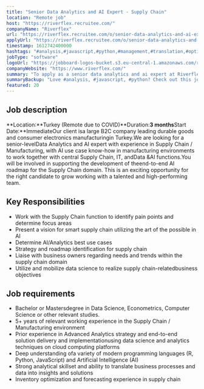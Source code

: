 ```yaml
---
title: "Senior Data Analytics and AI Expert - Supply Chain"
location: "Remote job"
host: "https://riverflex.recruitee.com/"
companyName: "Riverflex"
url: "https://riverflex.recruitee.com/o/senior-data-analytics-and-ai-expert-supply-chain"
applyUrl: "https://riverflex.recruitee.com/o/senior-data-analytics-and-ai-expert-supply-chain/c/new"
timestamp: 1612742400000
hashtags: "#analysis,#javascript,#python,#management,#translation,#optimization"
jobType: "software"
logoUrl: "https://jobboard-logos-bucket.s3.eu-central-1.amazonaws.com/riverflex"
companyWebsite: "https://www.riverflex.com/"
summary: "To apply as a senior data analytics and ai expert at Riverflex, you preferably need to have 5+ years of relevant working experience in the Supply Chain / Manufacturing environment."
summaryBackup: "Love #analysis, #javascript, #python? Check out this job post!"
featured: 20
---
```


## Job description

**Location:**Turkey (Remote due to COVID)**Duration:**3 months**Start Date:**ImmediateOur client isa large B2C company leading durable goods and consumer electronics manufacturingin Turkey.We are looking for a senior-levelData Analytics and AI expert with experience in Supply Chain / Manufacturing, with AI use case know-how in manufacturing environments to work together with central Supply Chain, IT, andData &AI functions.You will be involved in supporting the development of theend-to-end AI roadmap for the Supply Chain domain. This is an exciting opportunity for the right candidate to grow working with a talented and high-performing team.

## Key Responsibilities

*   Work with the Supply Chain function to identify pain points and determine focus areas
*   Present a vision for smart supply chain utilizing the art of the possible in AI
*   Determine AI/Analytics best use cases
*   Strategy and roadmap identification for supply chain
*   Liaise with business owners regarding needs and trends within the supply chain domain
*   Utilize and mobilize data science to realize supply chain-relatedbusiness objectives

## Job requirements

*   Bachelor or Mastersdegree in Data Science, Econometrics, Computer Science or other relevant studies.
*   5+ years of relevant working experience in the Supply Chain / Manufacturing environment
*   Prior experience in Advanced Analytics strategy and end-to-end solution delivery and implementationusing data science and analytics techniques on cloud computing platforms
*   Deep understanding ofa variety of modern programming languages (R, Python, JavaScript) and Artificial Intelligence (AI)
*   Strong analytical skillset and ability to translate business processes and data into insights and solutions
*   Inventory optimization and forecasting experience in supply chain
